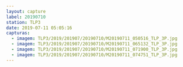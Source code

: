 ```yaml
---
layout: capture
label: 20190710
station: TLP3
date: 2019-07-11 05:05:16
capturas:
  - imagem: TLP3/2019/201907/20190710/M20190711_050516_TLP_3P.jpg
  - imagem: TLP3/2019/201907/20190710/M20190711_065132_TLP_3P.jpg
  - imagem: TLP3/2019/201907/20190710/M20190711_071900_TLP_3P.jpg
  - imagem: TLP3/2019/201907/20190710/M20190711_074751_TLP_3P.jpg
---
```

